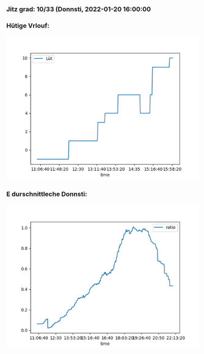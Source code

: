 ### Jitz grad: 10/33 (Donnsti, 2022-01-20 16:00:00

### Hütige Vrlouf:
![Graph](Today.png)

### E durschnittleche Donnsti:
![Graph](Donnsti.png)
